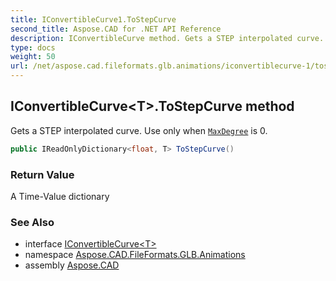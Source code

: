 ```yaml
---
title: IConvertibleCurve1.ToStepCurve
second_title: Aspose.CAD for .NET API Reference
description: IConvertibleCurve method. Gets a STEP interpolated curve. Use only when MaxDegree is 0
type: docs
weight: 50
url: /net/aspose.cad.fileformats.glb.animations/iconvertiblecurve-1/tostepcurve/
---
```

## IConvertibleCurve&lt;T&gt;.ToStepCurve method

Gets a STEP interpolated curve. Use only when [`MaxDegree`](../maxdegree/) is 0.

```csharp
public IReadOnlyDictionary<float, T> ToStepCurve()
```

### Return Value

A Time-Value dictionary

### See Also

* interface [IConvertibleCurve&lt;T&gt;](../)
* namespace [Aspose.CAD.FileFormats.GLB.Animations](../../iconvertiblecurve-1/)
* assembly [Aspose.CAD](../../../)


